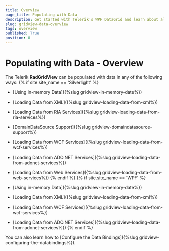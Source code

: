 ```yaml
---
title: Overview
page_title: Populating with Data
description: Get started with Telerik's WPF DataGrid and learn about all ways that can be used to populate the grid with data. 
slug: gridview-data-overview
tags: overview
published: True
position: 0
---
```


# Populating with Data - Overview

The Telerik __RadGridView__ can be populated with data in any of the following ways:
{% if site.site_name == 'Silverlight' %}

* [Using in-memory Data]({%slug gridview-in-memory-date%})

* [Loading Data from XML]({%slug gridview-loading-data-from-xml%})

* [Loading Data from RIA Services]({%slug gridview-loading-data-from-ria-services%})

* [DomainDataSource Support]({%slug gridview-domaindatasource-support%})

* [Loading Data from WCF Services]({%slug gridview-loading-data-from-wcf-services%})

* [Loading Data from ADO.NET Services]({%slug gridview-loading-data-from-adonet-services%})

* [Loading Data from Web Services]({%slug gridview-loading-data-from-web-services%})
{% endif %}
{% if site.site_name == 'WPF' %}

* [Using in-memory Data]({%slug gridview-in-memory-date%})

* [Loading Data from XML]({%slug gridview-loading-data-from-xml%})

* [Loading Data from WCF Services]({%slug gridview-loading-data-from-wcf-services%})

* [Loading Data from ADO.NET Services]({%slug gridview-loading-data-from-adonet-services%})
{% endif %}

You can also learn how to [Configure the Data Bindings]({%slug gridview-configuring-the-databindings%}).



